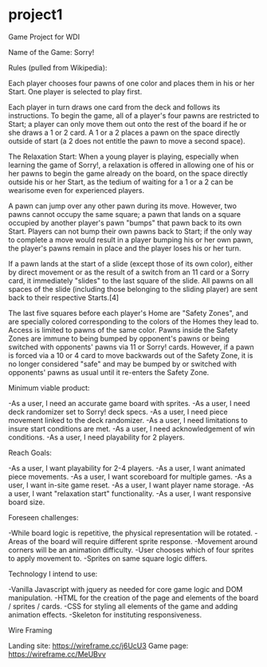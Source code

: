 # project1
Game Project for WDI


Name of the Game:  Sorry!

Rules (pulled from Wikipedia):

Each player chooses four pawns of one color and places them in his or her Start. One player is selected to play first.

Each player in turn draws one card from the deck and follows its instructions. To begin the game, all of a player's four pawns are restricted to Start; a player can only move them out onto the rest of the board if he or she draws a 1 or 2 card. A 1 or a 2 places a pawn on the space directly outside of start (a 2 does not entitle the pawn to move a second space).

The Relaxation Start: When a young player is playing, especially when learning the game of Sorry!, a relaxation is offered in allowing one of his or her pawns to begin the game already on the board, on the space directly outside his or her Start, as the tedium of waiting for a 1 or a 2 can be wearisome even for experienced players.

A pawn can jump over any other pawn during its move. However, two pawns cannot occupy the same square; a pawn that lands on a square occupied by another player's pawn "bumps" that pawn back to its own Start. Players can not bump their own pawns back to Start; if the only way to complete a move would result in a player bumping his or her own pawn, the player's pawns remain in place and the player loses his or her turn.

If a pawn lands at the start of a slide (except those of its own color), either by direct movement or as the result of a switch from an 11 card or a Sorry card, it immediately "slides" to the last square of the slide. All pawns on all spaces of the slide (including those belonging to the sliding player) are sent back to their respective Starts.[4]

The last five squares before each player's Home are "Safety Zones", and are specially colored corresponding to the colors of the Homes they lead to. Access is limited to pawns of the same color. Pawns inside the Safety Zones are immune to being bumped by opponent's pawns or being switched with opponents' pawns via 11 or Sorry! cards. However, if a pawn is forced via a 10 or 4 card to move backwards out of the Safety Zone, it is no longer considered "safe" and may be bumped by or switched with opponents' pawns as usual until it re-enters the Safety Zone.

Minimum viable product:

-As a user, I need an accurate game board with sprites.
-As a user, I need deck randomizer set to Sorry! deck specs.
-As a user, I need piece movement linked to the deck randomizer.
-As a user, I need limitations to insure start conditions are met.
-As a user, I need acknowledgement of win conditions.
-As a user, I need playability for 2 players.


Reach Goals: 

-As a user, I want playability for 2-4 players.
-As a user, I want animated piece movements.
-As a user, I want scoreboard for multiple games.
-As a user, I want in-site game reset.
-As a user, I want player name storage.
-As a user, I want "relaxation start" functionality.
-As a user, I want responsive board size.

Foreseen challenges:

-While board logic is repetitive, the physical representation will be rotated.
-Areas of the board will require different sprite response.
-Movement around corners will be an animation difficulty.
-User chooses which of four sprites to apply movement to.
-Sprites on same square logic differs.

Technology I intend to use:

-Vanilla Javascript with jquery as needed for core game logic and DOM manipulation.
-HTML for the creation of the page and elements of the board / sprites / cards.
-CSS for styling all elements of the game and adding animation effects.
-Skeleton for instituting responsiveness.  

Wire Framing

Landing site:
https://wireframe.cc/j6UcU3
Game page:
https://wireframe.cc/MeUBvv

